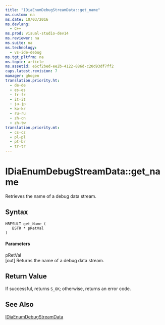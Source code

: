 ```yaml
---
title: "IDiaEnumDebugStreamData::get_name"
ms.custom: na
ms.date: 10/03/2016
ms.devlang: 
  - C++
ms.prod: visual-studio-dev14
ms.reviewer: na
ms.suite: na
ms.technology: 
  - vs-ide-debug
ms.tgt_pltfrm: na
ms.topic: article
ms.assetid: e6cf2bed-ee2b-4122-886d-c20d93df7ff2
caps.latest.revision: 7
manager: ghogen
translation.priority.ht: 
  - de-de
  - es-es
  - fr-fr
  - it-it
  - ja-jp
  - ko-kr
  - ru-ru
  - zh-cn
  - zh-tw
translation.priority.mt: 
  - cs-cz
  - pl-pl
  - pt-br
  - tr-tr
---
```

# IDiaEnumDebugStreamData::get_name
Retrieves the name of a debug data stream.  
  
## Syntax  
  
```cpp#  
HRESULT get_Name (   
   BSTR * pRetVal  
)  
```  
  
#### Parameters  
 pRetVal  
 [out] Returns the name of a debug data stream.  
  
## Return Value  
 If successful, returns `S_OK`; otherwise, returns an error code.  
  
## See Also  
 [IDiaEnumDebugStreamData](../VS_debugger/IDiaEnumDebugStreamData.md)